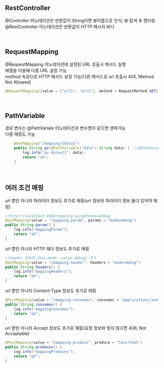 ## RestController
@Controller 어노테이션은 반환값이 String이면 뷰이름으로 인식, 뷰 탐색 후 랜더링  
@RestController 어노테이션은 반환값이 HTTP 메시지 바디  

<br>

## RequestMapping
@RequestMapping 어노테이션에 설정된 URL 호출시 메서드 실행  
배열을 이용해 다중 URL 설정 가능  
method 속성으로 HTTP 메서드 설정 가능(다른 메서드로 url 호출시 405, Method Not Allowed)  

````java
@RequestMapping({value = {"url1", "url2"}, method = RequestMethod.GET})
````

<br>

## PathVariable
경로 변수는 @PathVariale 어노테이션과 변수명이 같으면 생략가능  
다중 매핑도 가능  

````java
    @GetMapping("/mapping/{data}")
    public String pv(@PathVariable("data") String data) {  //@PathVarialbe String data
        log.info("pv data={}", data);
        return "ok";
    }
````

<br>

## 여러 조건 매핑
url 뿐만 아니라 파라미터 정보도 추가로 매핑(url 정보와 파라미터 정보 둘다 있어야 매핑)  
````java
//http://localhost:8080/mapping-param?mode=debug
@GetMapping(value = "/mapping-param", params = "mode=debug")
public String param() {
    log.info("mappingParam");
    return "ok";
}
````

url 뿐만 아니라 HTTP 헤더 정보도 추가로 매핑
````java
//header 정보에 {key:mode, value:debug} 추가 
@GetMapping(value = "/mapping-header", headers = "mode=debug")
public String headers() {
    log.info("mappingHeaders");
    return "ok";
}
````

url 뿐만 아니라 Content-Type 정보도 추가로 매핑
````java
@PostMapping(value = "/mapping-consumes", consumes = "application/json")
public String consumes() {
    log.info("mappingConsumes");
    return "ok";
}
````

url 뿐만 아니라 Accept 정보도 추가로 매핑(요청 정보와 맞지 않으면 406, Not Acceptable)
````java
@PostMapping(value = "/mapping-produce", produce = "text/html")
public String produces() {
    log.info("mappingProduces");
    return "ok";
}
````

<br>

